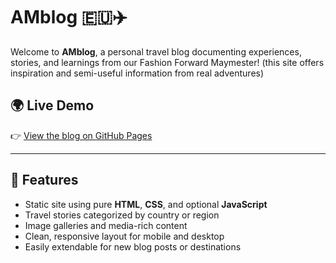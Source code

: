 # AMblog 🇪🇺✈️

Welcome to **AMblog**, a personal travel blog documenting experiences, stories, and learnings from our Fashion Forward Maymester! (this site offers inspiration and semi-useful information from real adventures)

## 🌍 Live Demo

👉 [View the blog on GitHub Pages](https://azzou02.github.io/EUblog)

---

## 📸 Features

- Static site using pure **HTML**, **CSS**, and optional **JavaScript**
- Travel stories categorized by country or region
- Image galleries and media-rich content
- Clean, responsive layout for mobile and desktop
- Easily extendable for new blog posts or destinations


